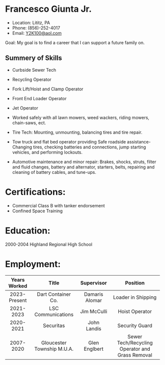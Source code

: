 # Francesco Giunta Jr.
* Location: Lititz, PA
* Phone: (856)-252-4017 
* Email: Y2K100@aol.com

Goal: My goal is to find a career that I can support a future family on.

## Summery of Skills
* Curbside Sewer Tech

* Recycling Operator

* Fork Lift/Hoist and Clamp Operator

* Front End Loader Operator

* Jet Operator

* Worked safely with all lawn mowers, weed wackers,
 riding mowers, chain-saws, ect.

* Tire Tech: Mounting, unmounting, balancing tires and tire repair.

* Tow truck and flat bed operator providing Safe roadside assistance-Changing tires,
checking batteries and connections, jump starting vehicles, and performing lockouts.

* Automotive maintenance and minor repair: Brakes, shocks, struts, filter and fluid changes,
battery and alternator, starters, belts, repairing and cleaning of battery cables, and
tune-ups.

# Certifications:

* Commercial Class B with tanker endorsement
* Confined Space Training

# Education:
2000-2004 Highland Regional High School

# Employment:
|**Years Worked**|**Title**|**Supervisor**|**Position**|
|:----------------:|:---------:|:--------------:|:------------:|
|2023-Present    |Dart Container Co.|Damaris Alomar|Loader in Shipping|
|2021-2023       |LSC Communications|Jim McCulli   |Hoist Operator    |
|2020-2021       |Securitas         |John Landis   |Security Guard    |
|2007-2020       |Gloucester Township M.U.A.       |Glen Englbert     |Sewer Tech/Recycling Operator and Grass Removal	    